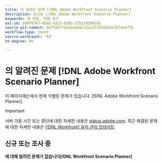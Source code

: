 ```yaml
---
title: 의 알려진 문제 [!DNL Adobe Workfront Scenario Planner]
description: 보고된 [!DNL Adobe Workfront Scenario Planner]
keywords: 새 파일, 파일 추가
exl-id: b8978767-93dd-42c5-bd85-27b1f4509191
source-git-commit: de7f66f7acba1a0ac32a1257b2e643a767eae7fb
workflow-type: tm+mt
source-wordcount: '53'
ht-degree: 0%

---
```


# 의 알려진 문제 [!DNL Adobe Workfront Scenario Planner]

이 페이지에는에서 현재 식별된 문제가 있습니다. [!DNL Adobe Workfront Scenario Planner].

>[!IMPORTANT]
>
>서버 가동 시간 또는 중단에 대한 자세한 내용은 [status.adobe.com](https://status.adobe.com). 최근 해결된 문제에 대한 자세한 내용은 [[!DNL Workfront] 유지 관리 업데이트](../maintenance/current-updates.md).

## 신규 또는 조사 중

**에 대해 알려진 문제가 없습니다[!DNL Workfront Scenario Planner]**

<!--


-->
